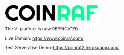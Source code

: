 ![Alt text](app/static/_images/_github/cr_text.png?raw=true "Title")

The V1 platform is now DEPRICATED

Live Domain: https://www.coinraf.com/

Test Server/Live Demo: https://coinraf2.herokuapp.com/
